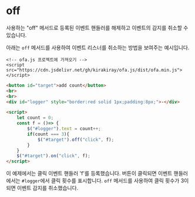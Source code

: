 # off

사용하는 "off" 메서드로 등록된 이벤트 핸들러를 해제하고 이벤트의 감지를 취소할 수 있습니다.

아래는 `off` 메서드를 사용하여 이벤트 리스너를 취소하는 방법을 보여주는 예시입니다.

<html-viewer>

```
<!-- ofa.js 프로젝트에 가져오기 -->
<script src="https://cdn.jsdelivr.net/gh/kirakiray/ofa.js/dist/ofa.min.js"></script>
```

```html
<button id="target">add count</button>
<br>
<br>
<div id="logger" style="border:red solid 1px;padding:8px;">-</div>

<script>
    let count = 0;
    const f = ()=> {
        $("#logger").text = count++;
        if(count === 3){
            $("#target").off("click", f);
        }
    }
    $("#target").on("click", f);
</script>
```

</html-viewer>

이 예제에서는 클릭 이벤트 핸들러 'f'를 등록했습니다. 버튼이 클릭되면 이벤트 핸들러에서는 `#logger`에서 클릭 횟수를 표시합니다. `off` 메서드를 사용하여 클릭 횟수가 3이 되면 이벤트 감지를 취소했습니다.